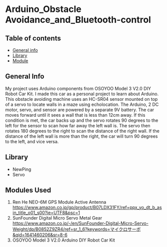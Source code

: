 # Arduino_Obstacle Avoidance_and_Bluetooth-control

## Table of contents
* [General info](#general-info)
* [Library](#library)
* [Module](#modules-used)

## General Info
My project uses Arduino components from OSOYOO Model 3 V2.0 DIY Robot Car Kit. I made this car as a personal project to learn about Arduino. This obstacle avoiding machine uses an HC-SR04 sensor mounted on top of a servo to locate walls in a maze using echolocation. The Arduino, 2 DC motor, servo, and sensor are powered by a separate 9V battery. The car moves forward until it sees a wall that is less than 12cm away. If this condition is met, the car backs up and the servo rotates 90 degrees to the left for the sensor to scan how far away the left wall is. The servo then rotates 180 degrees to the right to scan the distance of the right wall. If the distance of the left wall is more than the right, the car will turn 90 degrees to the left, and vice versa.

## Library
- NewPing
- Servo

## Modules Used
1. Ren He NEO-6M GPS Module Active Antenna
   https://www.amazon.co.jp/gp/product/B07LDX31FY/ref=ppx_yo_dt_b_asin_title_o01_s00?ie=UTF8&psc=1
2. SunFounder Digital Micro Servo Metal Gear
   https://www.amazon.co.jp/-/en/SunFounder-Digital-Micro-Servo-Weight/dp/B0852Z9ZR4/ref=sr_1_6?keywords=マイクロサーボ&qid=1641460206&sr=8-6
3. OSOYOO Model 3 V2.0 Arduino DIY Robot Car Kit

